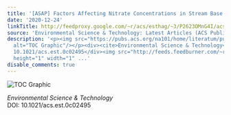 ```yaml
---
title: '[ASAP] Factors Affecting Nitrate Concentrations in Stream Base Flow'
date: '2020-12-24'
linkTitle: http://feedproxy.google.com/~r/acs/esthag/~3/P2623OMnG4I/acs.est.0c02495
source: 'Environmental Science & Technology: Latest Articles (ACS Publications)'
description: '<p><img src="https://pubs.acs.org/na101/home/literatum/publisher/achs/journals/content/esthag/0/esthag.ahead-of-print/acs.est.0c02495/20201224/images/medium/es0c02495_0008.gif"
  alt="TOC Graphic"/></p><div><cite>Environmental Science & Technology</cite></div><div>DOI:
  10.1021/acs.est.0c02495</div><img src="http://feeds.feedburner.com/~r/acs/esthag/~4/P2623OMnG4I"
  height="1" width="1" ...'
disable_comments: true
---
```

<p><img src="https://pubs.acs.org/na101/home/literatum/publisher/achs/journals/content/esthag/0/esthag.ahead-of-print/acs.est.0c02495/20201224/images/medium/es0c02495_0008.gif" alt="TOC Graphic"/></p><div><cite>Environmental Science & Technology</cite></div><div>DOI: 10.1021/acs.est.0c02495</div><img src="http://feeds.feedburner.com/~r/acs/esthag/~4/P2623OMnG4I" height="1" width="1" ...